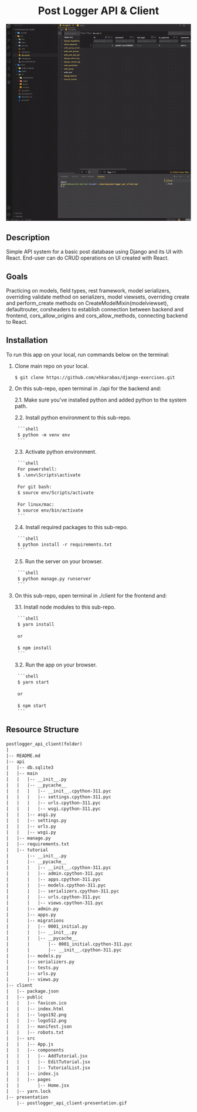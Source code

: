 <div align=center>
	<h1>Post Logger API & Client</h1>
</div>

<div align="center">
	<img src="./presentation/postlogger_api_client-presentation.gif"/>
</div>

## Description

Simple API system for a basic post database using Django and its UI with React. End-user can do CRUD operations on UI created with React.

## Goals

Practicing on models, field types, rest framework, model serializers, overriding validate method on serializers, model viewsets, overriding create and perform_create methods on CreateModelMixin(modelviewset), defaultrouter, corsheaders to establish connection between backend and frontend, cors_allow_origins and cors_allow_methods, connecting backend to React.

## Installation

To run this app on your local, run commands below on the terminal:

1. Clone main repo on your local.

    ```shell
    $ git clone https://github.com/ehkarabas/django-exercises.git
    ```

2. On this sub-repo, open terminal in ./api for the backend and:

	2.1. Make sure you've installed python and added python to the system path.


	2.2. Install python environment to this sub-repo.

	    ```shell
	    $ python -m venv env
	    ```

	2.3. Activate python environment.

	    ```shell
	    For powershell:
	    $ .\env\Scripts\activate

	    For git bash:
	    $ source env/Scripts/activate

	    For linux/mac:
	    $ source env/bin/activate
	    ```

	2.4. Install required packages to this sub-repo.

	    ```shell
	    $ python install -r requirements.txt
	    ```

	2.5. Run the server on your browser.

	    ```shell
	    $ python manage.py runserver
	    ```

3. On this sub-repo, open terminal in ./client for the frontend and:

	3.1. Install node modules to this sub-repo.

	    ```shell
	    $ yarn install

	    or

	    $ npm install
	    ```

	3.2. Run the app on your browser.

	    ```shell
	    $ yarn start

	    or

	    $ npm start
	    ```


## Resource Structure 

```
postlogger_api_client(folder)
|
|-- README.md
|-- api
|   |-- db.sqlite3
|   |-- main
|   |   |-- __init__.py
|   |   |-- __pycache__
|   |   |   |-- __init__.cpython-311.pyc
|   |   |   |-- settings.cpython-311.pyc
|   |   |   |-- urls.cpython-311.pyc
|   |   |   |-- wsgi.cpython-311.pyc
|   |   |-- asgi.py
|   |   |-- settings.py
|   |   |-- urls.py
|   |   |-- wsgi.py
|   |-- manage.py
|   |-- requirements.txt
|   |-- tutorial
|       |-- __init__.py
|       |-- __pycache__
|       |   |-- __init__.cpython-311.pyc
|       |   |-- admin.cpython-311.pyc
|       |   |-- apps.cpython-311.pyc
|       |   |-- models.cpython-311.pyc
|       |   |-- serializers.cpython-311.pyc
|       |   |-- urls.cpython-311.pyc
|       |   |-- views.cpython-311.pyc
|       |-- admin.py
|       |-- apps.py
|       |-- migrations
|       |   |-- 0001_initial.py
|       |   |-- __init__.py
|       |   |-- __pycache__
|       |       |-- 0001_initial.cpython-311.pyc
|       |       |-- __init__.cpython-311.pyc
|       |-- models.py
|       |-- serializers.py
|       |-- tests.py
|       |-- urls.py
|       |-- views.py
|-- client
|   |-- package.json
|   |-- public
|   |   |-- favicon.ico
|   |   |-- index.html
|   |   |-- logo192.png
|   |   |-- logo512.png
|   |   |-- manifest.json
|   |   |-- robots.txt
|   |-- src
|   |   |-- App.js
|   |   |-- components
|   |   |   |-- AddTutorial.jsx
|   |   |   |-- EditTutorial.jsx
|   |   |   |-- TutorialList.jsx
|   |   |-- index.js
|   |   |-- pages
|   |       |-- Home.jsx
|   |-- yarn.lock
|-- presentation
    |-- postlogger_api_client-presentation.gif
```


